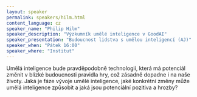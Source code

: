 ```yaml
---
layout: speaker
permalink: speakers/hilm.html
content_language: cz
speaker_name: "Philip Hilm"
speaker_description: "Výzkumník umělé inteligence v GoodAI"
speaker_presentation: "Budoucnost lidstva s umělou inteligencí (AJ)"
speaker_when: "Pátek 16:00"
speaker_where: "Institut"
---
```


Umělá inteligence bude pravděpodobně technologií, která má potenciál změnit v blízké budoucnosti pravidla hry, což zásadně dopadne i na naše životy. Jaká je fáze vývoje umělé inteligence, jaké konkrétní změny může umělá inteligence způsobit a jaká jsou potenciální pozitiva a hrozby?

